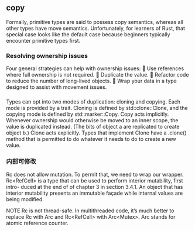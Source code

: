 ## copy

Formally, primitive types are said to possess copy semantics, whereas all other types have move semantics. Unfortunately, for learners of Rust, that special case looks like the default case because beginners typically encounter primitive types first.

### Resolving ownership issues
Four general strategies can help with ownership issues:
 Use references where full ownership is not required.
 Duplicate the value.
 Refactor code to reduce the number of long-lived objects.
 Wrap your data in a type designed to assist with movement issues.

###
Types can opt into two modes of duplication: cloning and copying. Each mode is provided by a trait. Cloning is defined by std::clone::Clone, and the copying mode is defined by std::marker::Copy. Copy acts implicitly. Whenever ownership would otherwise be moved to an inner scope, the value is duplicated instead. (The bits of object a are replicated to create object b.) Clone acts explicitly. Types that implement Clone have a .clone() method that is permitted to do whatever it needs to do to create a new value. 

### 内部可修改
Rc<T> does not allow mutation. To permit that, we need to wrap our wrapper. Rc<RefCell<T>> is a type that can be used to perform interior mutability, first intro- duced at the end of of chapter 3 in section 3.4.1. An object that has interior mutability presents an immutable façade while internal values are being modified.


NOTE Rc<T> is not thread-safe. In multithreaded code, it’s much better to replace Rc<T> with Arc<T> and Rc<RefCell<T>> with Arc<Mutex<T>>. Arc stands for atomic reference counter.